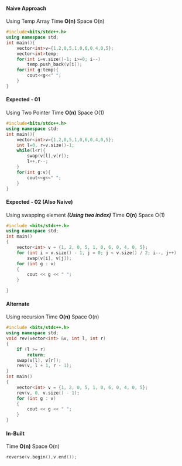 #### Naive Approach

Using Temp Array
Time
**O(n)**
Space O(n)

```cpp
#include<bits/stdc++.h>
using namespace std;
int main(){
    vector<int>v={1,2,0,5,1,0,6,0,4,0,5};
    vector<int>temp;
    for(int i=v.size()-1; i>=0; i--)
        temp.push_back(v[i]);
    for(int g:temp){
        cout<<g<<" ";
    }
}
```


#### Expected - 01

Using Two Pointer
Time 
**O(n)**
Space O(1)

```cpp
#include<bits/stdc++.h>
using namespace std;
int main(){
    vector<int>v={1,2,0,5,1,0,6,0,4,0,5};
    int l=0, r=v.size()-1;
    while(l<r){
        swap(v[l],v[r]);
        l++,r--;
    }
    for(int g:v){
        cout<<g<<" ";
    }
}
```


#### Expected - 02 (Also Naive)

Using swapping element ***(Using two index)***
Time 
**O(n)**
Space O(1)

```cpp
#include <bits/stdc++.h>
using namespace std;
int main()
{
    vector<int> v = {1, 2, 0, 5, 1, 0, 6, 0, 4, 0, 5};
    for (int i = v.size() - 1, j = 0; j < v.size() / 2; i--, j++)
        swap(v[i], v[j]);
    for (int g : v)
    {
        cout << g << " ";
    }

}
```

#### Alternate

Using recursion
Time 
**O(n)**
Space O(n)

```cpp
#include <bits/stdc++.h>
using namespace std;
void rev(vector<int> &v, int l, int r)
{
    if (l >= r)
        return;
    swap(v[l], v[r]);
    rev(v, l + 1, r - 1);
}
int main()
{
    vector<int> v = {1, 2, 0, 5, 1, 0, 6, 0, 4, 0, 5};
    rev(v, 0, v.size() - 1);
    for (int g : v)
    {
        cout << g << " ";
    }
}
```

#### In-Built

Time
**O(n)**
Space O(n)

```cpp
reverse(v.begin(),v.end());
```